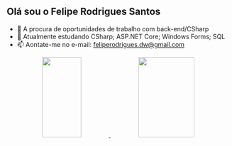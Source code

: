 ## Olá sou o Felipe Rodrigues Santos

- 🔭 A procura de oportunidades de trabalho com back-end/CSharp
- 🌱 Atualmente estudando CSharp; ASP.NET Core; Windows Forms; SQL 
- 📫 Aontate-me no e-mail: feliperodrigues.dw@gmail.com

<div align="center">
  <a href="https://www.linkedin.com/in/felipe-r/">
  <img height="180em" width="42%" src="https://github-readme-stats.vercel.app/api?username=FelipeR-S&show_icons=true&theme=dark&include_all_commits=true&count_private=true"/>
  <img height="180em" width="50%" src="https://github-readme-stats.vercel.app/api/top-langs/?username=FelipeR-S&layout=compact&langs_count=7&theme=dark"/>
</div>
